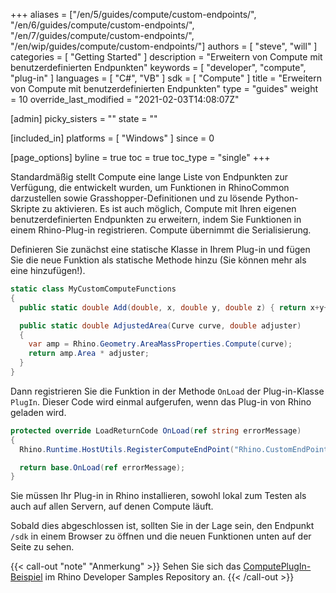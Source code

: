 ﻿+++
aliases = ["/en/5/guides/compute/custom-endpoints/", "/en/6/guides/compute/custom-endpoints/", "/en/7/guides/compute/custom-endpoints/", "/en/wip/guides/compute/custom-endpoints/"]
authors = [ "steve", "will" ]
categories = [ "Getting Started" ]
description = "Erweitern von Compute mit benutzerdefinierten Endpunkten"
keywords = [ "developer", "compute", "plug-in" ]
languages = [ "C#", "VB" ]
sdk = [ "Compute" ]
title = "Erweitern von Compute mit benutzerdefinierten Endpunkten"
type = "guides"
weight = 10
override_last_modified = "2021-02-03T14:08:07Z"

[admin]
picky_sisters = ""
state = ""

[included_in]
platforms = [ "Windows" ]
since = 0

[page_options]
byline = true
toc = true
toc_type = "single"
+++

<!-- originally posted to discourse: https://discourse.mcneel.com/t/extending-rhinocompute-server-with-plugins/84266 -->

Standardmäßig stellt Compute eine lange Liste von Endpunkten zur Verfügung, die entwickelt wurden, um Funktionen in RhinoCommon darzustellen sowie Grasshopper-Definitionen und zu lösende Python-Skripte zu aktivieren. Es ist auch möglich, Compute mit Ihren eigenen benutzerdefinierten Endpunkten zu erweitern, indem Sie Funktionen in einem Rhino-Plug-in registrieren. Compute übernimmt die Serialisierung.

Definieren Sie zunächst eine statische Klasse in Ihrem Plug-in und fügen Sie die neue Funktion als statische Methode hinzu (Sie können mehr als eine hinzufügen!).

```csharp
static class MyCustomComputeFunctions
{
  public static double Add(double, x, double y, double z) { return x+y+z; }

  public static double AdjustedArea(Curve curve, double adjuster)
  {
    var amp = Rhino.Geometry.AreaMassProperties.Compute(curve);
    return amp.Area * adjuster;
  }
}
```

Dann registrieren Sie die Funktion in der Methode `OnLoad` der Plug-in-Klasse `PlugIn`. Dieser Code wird einmal aufgerufen, wenn das Plug-in von Rhino geladen wird.

```csharp
protected override LoadReturnCode OnLoad(ref string errorMessage)
{
  Rhino.Runtime.HostUtils.RegisterComputeEndPoint("Rhino.CustomEndPoint", typeof(MyCustomComputeFunctions));

  return base.OnLoad(ref errorMessage);
}
```

Sie müssen Ihr Plug-in in Rhino installieren, sowohl lokal zum Testen als auch auf allen Servern, auf denen Compute läuft.

Sobald dies abgeschlossen ist, sollten Sie in der Lage sein, den Endpunkt `/sdk` in einem Browser zu öffnen und die neuen Funktionen unten auf der Seite zu sehen.

{{< call-out "note" "Anmerkung" >}}
Sehen Sie sich das <a href="https://github.com/mcneel/rhino-developer-samples/tree/7/compute/cs/ComputePlugIn" class="alert-link">ComputePlugIn-Beispiel</a> im Rhino Developer Samples Repository an.
{{< /call-out >}}